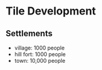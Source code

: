 # Tile Development

## Settlements
- village: 1000 people
- hill fort: 1000 people
- town: 10,000 people
